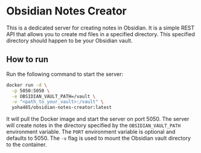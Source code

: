 # Obsidian Notes Creator

This is a dedicated server for creating notes in Obsidian. It is a simple REST API that allows you to create md files in a specified directory. This specified directory should happen to be your Obsidian vault.

## How to run

Run the following command to start the server:

```sh
docker run -d \
  -p 5050:5050 \
  -e OBSIDIAN_VAULT_PATH=/vault \
  -v "<path_to_your_vault>:/vault" \
  yoha485/obsidian-notes-creator:latest
```

It will pull the Docker image and start the server on port 5050. The server will create notes in the directory specified by the `OBSIDIAN_VAULT_PATH` environment variable. The `PORT` environment variable is optional and defaults to 5050. The `-v` flag is used to mount the Obsidian vault directory to the container.
